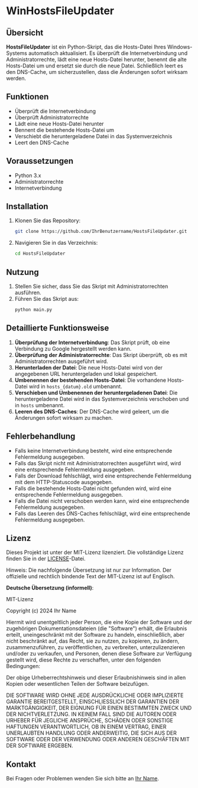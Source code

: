 # WinHostsFileUpdater

## Übersicht

**HostsFileUpdater** ist ein Python-Skript, das die Hosts-Datei Ihres Windows-Systems automatisch aktualisiert. Es überprüft die Internetverbindung und Administratorrechte, lädt eine neue Hosts-Datei herunter, benennt die alte Hosts-Datei um und ersetzt sie durch die neue Datei. Schließlich leert es den DNS-Cache, um sicherzustellen, dass die Änderungen sofort wirksam werden.

## Funktionen

- Überprüft die Internetverbindung
- Überprüft Administratorrechte
- Lädt eine neue Hosts-Datei herunter
- Bennent die bestehende Hosts-Datei um
- Verschiebt die heruntergeladene Datei in das Systemverzeichnis
- Leert den DNS-Cache

## Voraussetzungen

- Python 3.x
- Administratorrechte
- Internetverbindung

## Installation

1. Klonen Sie das Repository:
    ```bash
    git clone https://github.com/IhrBenutzername/HostsFileUpdater.git
    ```
2. Navigieren Sie in das Verzeichnis:
    ```bash
    cd HostsFileUpdater
    ```

## Nutzung

1. Stellen Sie sicher, dass Sie das Skript mit Administratorrechten ausführen.
2. Führen Sie das Skript aus:
    ```bash
    python main.py
    ```

## Detaillierte Funktionsweise

1. **Überprüfung der Internetverbindung**: Das Skript prüft, ob eine Verbindung zu Google hergestellt werden kann.
2. **Überprüfung der Administratorrechte**: Das Skript überprüft, ob es mit Administratorrechten ausgeführt wird.
3. **Herunterladen der Datei**: Die neue Hosts-Datei wird von der angegebenen URL heruntergeladen und lokal gespeichert.
4. **Umbenennen der bestehenden Hosts-Datei**: Die vorhandene Hosts-Datei wird in `hosts_{datum}.old` umbenannt.
5. **Verschieben und Umbenennen der heruntergeladenen Datei**: Die heruntergeladene Datei wird in das Systemverzeichnis verschoben und in `hosts` umbenannt.
6. **Leeren des DNS-Caches**: Der DNS-Cache wird geleert, um die Änderungen sofort wirksam zu machen.

## Fehlerbehandlung

- Falls keine Internetverbindung besteht, wird eine entsprechende Fehlermeldung ausgegeben.
- Falls das Skript nicht mit Administratorrechten ausgeführt wird, wird eine entsprechende Fehlermeldung ausgegeben.
- Falls der Download fehlschlägt, wird eine entsprechende Fehlermeldung mit dem HTTP-Statuscode ausgegeben.
- Falls die bestehende Hosts-Datei nicht gefunden wird, wird eine entsprechende Fehlermeldung ausgegeben.
- Falls die Datei nicht verschoben werden kann, wird eine entsprechende Fehlermeldung ausgegeben.
- Falls das Leeren des DNS-Caches fehlschlägt, wird eine entsprechende Fehlermeldung ausgegeben.

## Lizenz

Dieses Projekt ist unter der MIT-Lizenz lizenziert. Die vollständige Lizenz finden Sie in der [LICENSE](LICENSE)-Datei.

Hinweis: Die nachfolgende Übersetzung ist nur zur Information. Der offizielle und rechtlich bindende Text der MIT-Lizenz ist auf Englisch.

**Deutsche Übersetzung (informell)**:

MIT-Lizenz

Copyright (c) 2024 Ihr Name

Hiermit wird unentgeltlich jeder Person, die eine Kopie der Software und der zugehörigen Dokumentationsdateien (die "Software") erhält, die Erlaubnis erteilt, uneingeschränkt mit der Software zu handeln, einschließlich, aber nicht beschränkt auf, das Recht, sie zu nutzen, zu kopieren, zu ändern, zusammenzuführen, zu veröffentlichen, zu verbreiten, unterzulizenzieren und/oder zu verkaufen, und Personen, denen diese Software zur Verfügung gestellt wird, diese Rechte zu verschaffen, unter den folgenden Bedingungen:

Der obige Urheberrechtshinweis und dieser Erlaubnishinweis sind in allen Kopien oder wesentlichen Teilen der Software beizufügen.

DIE SOFTWARE WIRD OHNE JEDE AUSDRÜCKLICHE ODER IMPLIZIERTE GARANTIE BEREITGESTELLT, EINSCHLIESSLICH DER GARANTIEN DER MARKTGÄNGIGKEIT, DER EIGNUNG FÜR EINEN BESTIMMTEN ZWECK UND DER NICHTVERLETZUNG. IN KEINEM FALL SIND DIE AUTOREN ODER URHEBER FÜR JEGLICHE ANSPRÜCHE, SCHÄDEN ODER SONSTIGE HAFTUNGEN VERANTWORTLICH, OB IN EINEM VERTRAG, EINER UNERLAUBTEN HANDLUNG ODER ANDERWEITIG, DIE SICH AUS DER SOFTWARE ODER DER VERWENDUNG ODER ANDEREN GESCHÄFTEN MIT DER SOFTWARE ERGEBEN.

## Kontakt

Bei Fragen oder Problemen wenden Sie sich bitte an [Ihr Name](mailto:IhreEmail@example.com).
